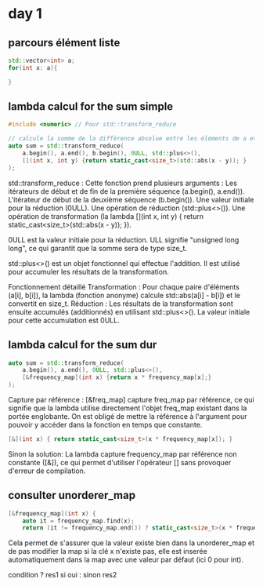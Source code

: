     
# day 1
## parcours élément liste
```cpp
std::vector<int> a;
for(int x: a){

}
```

## lambda calcul for the sum simple
```cpp   
#include <numeric> // Pour std::transform_reduce

// calcule la somme de la différence absolue entre les éléments de a et de b 
auto sum = std::transform_reduce(
    a.begin(), a.end(), b.begin(), 0ULL, std::plus<>(), 
    [](int x, int y) {return static_cast<size_t>(std::abs(x - y)); }  
);
```



std::transform_reduce :
    Cette fonction prend plusieurs arguments :
        Les itérateurs de début et de fin de la première séquence (a.begin(), a.end()).
        L'itérateur de début de la deuxième séquence (b.begin()).
        Une valeur initiale pour la réduction (0ULL).
        Une opération de réduction (std::plus<>()).
        Une opération de transformation (la lambda [](int x, int y) { return static_cast<size_t>(std::abs(x - y)); }).

0ULL est la valeur initiale pour la réduction. ULL signifie "unsigned long long", ce qui garantit que la somme sera de type size_t.

std::plus<>() est un objet fonctionnel qui effectue l'addition. Il est utilisé pour accumuler les résultats de la transformation.

Fonctionnement détaillé
    Transformation :
        Pour chaque paire d'éléments (a[i], b[i]), la lambda (fonction anonyme) calcule std::abs(a[i] - b[i]) et le convertit en size_t.
    Réduction :
        Les résultats de la transformation sont ensuite accumulés (additionnés) en utilisant std::plus<>().
        La valeur initiale pour cette accumulation est 0ULL.

## lambda calcul for the sum dur
```cpp
auto sum = std::transform_reduce(
    a.begin(), a.end(), 0ULL, std::plus<>(),
    [&frequency_map](int x) {return x * frequency_map[x];}
);
```

Capture par référence :
    [&freq_map] capture freq_map par référence, ce qui signifie que la lambda utilise directement l'objet freq_map existant dans la portée englobante.
    On est obligé de mettre la référence à l'argument pour pouvoir y accéder dans la fonction en temps que constante.

```cpp
[&](int x) { return static_cast<size_t>(x * frequency_map[x]); }
```
Sinon la solution:  La lambda capture frequency_map par référence non constante ([&]), ce qui permet d'utiliser l'opérateur [] sans provoquer d'erreur de compilation.

## consulter unorderer_map
```cpp
[&frequency_map](int x) {
    auto it = frequency_map.find(x);
    return (it != frequency_map.end()) ? static_cast<size_t>(x * frequency_map[x]): 0UL;}
```
Cela permet de s'assurer que la valeur existe bien dans la unorderer_map et de pas modifier la map
si la clé x n'existe pas, elle est inserée automatiquement dans la map avec une valeur par défaut (ici 0 pour int).

condition ? res1 si oui : sinon res2